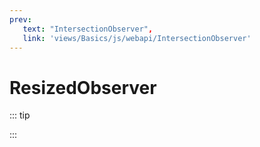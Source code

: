 ```yaml
---
prev: 
   text: "IntersectionObserver",
   link: 'views/Basics/js/webapi/IntersectionObserver'
---
```


# ResizedObserver

::: tip

:::